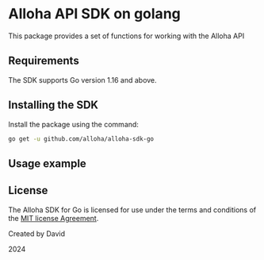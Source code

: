 # Alloha API SDK on golang
This package provides a set of functions for working with the Alloha API


## Requirements
The SDK supports Go version 1.16 and above.


## Installing the SDK
Install the package using the command:
```bash
go get -u github.com/alloha/alloha-sdk-go
```


## Usage example


## License
The Alloha SDK for Go is licensed for use under the terms and conditions of the [MIT license Agreement](https://github.com/electromystyle/alloha-sdk-go/blob/main/LICENSE).

Created by David

2024
